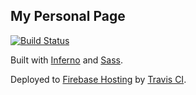 ## My Personal Page

[![Build Status](https://travis-ci.com/roxkisrover/personal-page.svg?branch=master)](https://travis-ci.com/roxkisrover/personal-page)

Built with [Inferno](https://infernojs.org) and [Sass](https://sass-lang.com).

Deployed to [Firebase Hosting](https://firebase.google.com/products/hosting) by [Travis CI](https://travis-ci.com). 
